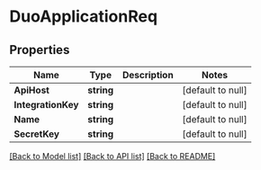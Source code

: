 # DuoApplicationReq

## Properties
Name | Type | Description | Notes
------------ | ------------- | ------------- | -------------
**ApiHost** | **string** |  | [default to null]
**IntegrationKey** | **string** |  | [default to null]
**Name** | **string** |  | [default to null]
**SecretKey** | **string** |  | [default to null]

[[Back to Model list]](../README.md#documentation-for-models) [[Back to API list]](../README.md#documentation-for-api-endpoints) [[Back to README]](../README.md)

